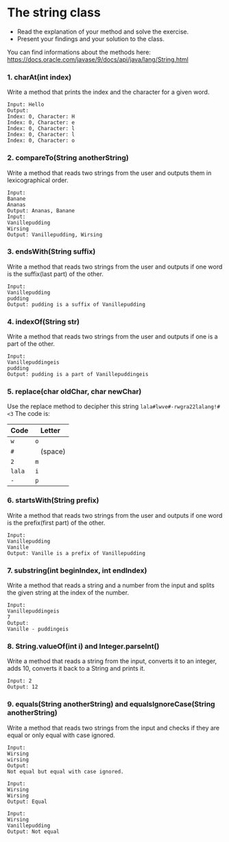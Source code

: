 # The string class

- Read the explanation of your method and solve the exercise.
- Present your findings and your solution to the class.

You can find informations about the methods here:
https://docs.oracle.com/javase/9/docs/api/java/lang/String.html

### 1. charAt(int index)
Write a method that prints the index and the character for a given word.
```
Input: Hello
Output:
Index: 0, Character: H
Index: 0, Character: e
Index: 0, Character: l
Index: 0, Character: l
Index: 0, Character: o
```

### 2. compareTo(String anotherString)
Write a method that reads two strings from the user and outputs them in lexicographical order.
```
Input:
Banane
Ananas
Output: Ananas, Banane
Input:
Vanillepudding
Wirsing
Output: Vanillepudding, Wirsing
```
### 3. endsWith(String suffix)
Write a method that reads two strings from the user and outputs if one word is the suffix(last part) of the other.
```
Input: 
Vanillepudding
pudding
Output: pudding is a suffix of Vanillepudding
```
### 4. indexOf(String str)
Write a method that reads two strings from the user and outputs if one is a part of the other.
```
Input: 
Vanillepuddingeis
pudding
Output: pudding is a part of Vanillepuddingeis
```
### 5. replace(char oldChar, char newChar)
Use the replace method to decipher this string `lala#lwve#-rwgra22lalang!#<3`
The code is:


Code|Letter
----|------
`w` | `o`
`#` | ` ` (space)
`2` | `m`
`lala` | `i`
`-` | `p`


### 6. startsWith(String prefix)
Write a method that reads two strings from the user and outputs if one word is the prefix(first part) of the other.
```
Input: 
Vanillepudding
Vanille
Output: Vanille is a prefix of Vanillepudding
```
### 7. substring(int beginIndex, int endIndex)
Write a method that reads a string and a number from the input and splits the given string at the index of the number.
```
Input: 
Vanillepuddingeis
7
Output:
Vanille - puddingeis
```
### 8. String.valueOf(int i) and Integer.parseInt()
Write a method that reads a string from the input, converts it to an integer, adds 10, converts it back to a String and prints it.
```
Input: 2
Output: 12
```



### 9.  equals(String anotherString) and equalsIgnoreCase(String anotherString)
Write a method that reads two strings from the input and checks if they are equal or only equal with case ignored.
```
Input:
Wirsing
wirsing
Output: 
Not equal but equal with case ignored.

Input:
Wirsing
Wirsing
Output: Equal

Input:
Wirsing
Vanillepudding
Output: Not equal
```




